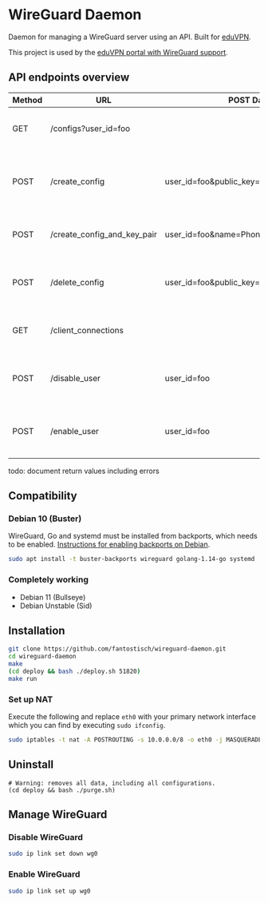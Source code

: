 # WireGuard Daemon

Daemon for managing a WireGuard server using an API.
Built for [eduVPN](https://eduvpn.org).

This project is used by the
[eduVPN portal with WireGuard support](https://github.com/fantostisch/vpn-user-portal).

## API endpoints overview

| Method | URL                         | POST Data                              | Description                                                                                                  |
|--------|-----------------------------|----------------------------------------|--------------------------------------------------------------------------------------------------------------|
| GET    | /configs?user_id=foo        |                                        | List all configs of the user. Return empty list if no configs found.                                         |
| POST   | /create_config              | user_id=foo&public_key=ABC&name=Laptop | Create client config. Creating 2 client configs with the same public key will overwrite the existing config. |
| POST   | /create_config_and_key_pair | user_id=foo&name=Phone                 | Create client config. Let the server create a public private key pair.                                       |
| POST   | /delete_config              | user_id=foo&public_key=ABC             | Delete client config. Responds config_not_found  error if config not found.                                  |
| GET    | /client_connections         |                                        | Get clients that successfully send or received a packet in the last 3 minutes.                               |
| POST   | /disable_user               | user_id=foo                            | Disable user. Responds user_already_disabled error if user is already disabled.                              |
| POST   | /enable_user                | user_id=foo                            | Enable user. Responds user_already_enabled error if user is already enabled.                                 |

todo: document return values including errors

## Compatibility

### Debian 10 (Buster)
WireGuard, Go and systemd must be installed from backports, which needs to be enabled. [Instructions for enabling backports on Debian](https://backports.debian.org/Instructions/).
```sh
sudo apt install -t buster-backports wireguard golang-1.14-go systemd
```

### Completely working
* Debian 11 (Bullseye)
* Debian Unstable (Sid)

## Installation

```sh
git clone https://github.com/fantostisch/wireguard-daemon.git
cd wireguard-daemon
make
(cd deploy && bash ./deploy.sh 51820)
make run
```

### Set up NAT

Execute the following and replace `eth0` with your primary network interface which you can find by executing `sudo ifconfig`.
```sh
sudo iptables -t nat -A POSTROUTING -s 10.0.0.0/8 -o eth0 -j MASQUERADE
```

## Uninstall

```
# Warning: removes all data, including all configurations.
(cd deploy && bash ./purge.sh)
```

## Manage WireGuard

### Disable WireGuard
```sh
sudo ip link set down wg0
```

### Enable WireGuard
```sh
sudo ip link set up wg0
```
